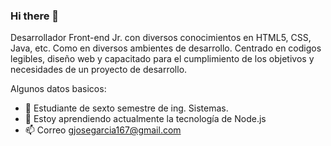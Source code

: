 ### Hi there 👋

Desarrollador Front-end Jr. con diversos conocimientos en HTML5, CSS, Java, etc. Como en diversos ambientes de desarrollo. Centrado en codigos legibles, diseño web y capacitado para el cumplimiento de los objetivos y necesidades de un proyecto de desarrollo.

Algunos datos basicos:

- 🔭 Estudiante de sexto semestre de ing. Sistemas.
- 🌱 Estoy aprendiendo actualmente la tecnología de Node.js
- 📫 Correo gjosegarcia167@gmail.com

